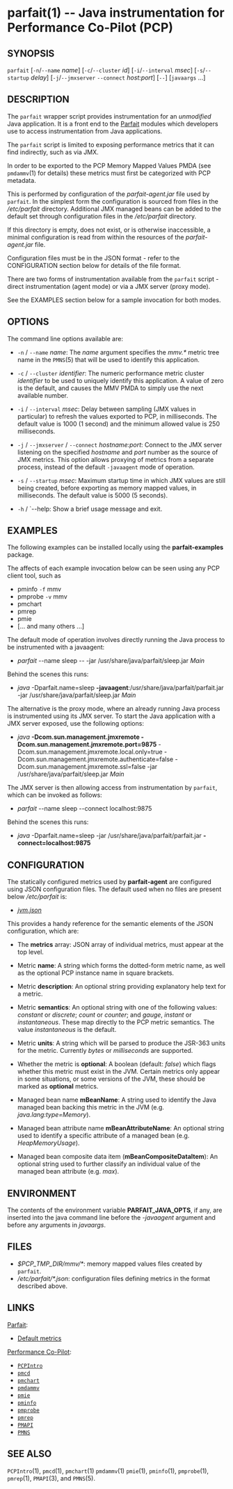 parfait(1) -- Java instrumentation for Performance Co-Pilot (PCP)
=================================================================

## SYNOPSIS
`parfait` [`-n`/`--name` _name_] [`-c`/`--cluster` _id_] [`-i`/`--interval` _msec_] [`-s`/`--startup` _delay_] [`-j`/`--jmxserver` `--connect` _host:port_] [`--`] [`javaargs` ...]

## DESCRIPTION

The `parfait` wrapper script provides instrumentation for
an _unmodified_ Java application.  It is a front end to the
[Parfait](https://github.com/performancecopilot/parfait)
modules which developers use to access instrumentation from
Java applications.

The `parfait` script is limited to exposing performance metrics
that it can find indirectly, such as via JMX.

In order to be exported to the PCP Memory Mapped Values PMDA
(see `pmdammv`(1) for details)
these metrics must first be categorized with PCP metadata.

This is performed by configuration of the _parfait-agent.jar_
file used by `parfait`.  In the simplest form the configuration
is sourced from files in the _/etc/parfait_ directory.
Additional JMX managed beans can be added to the default set
through configuration files in the _/etc/parfait_ directory.

If this directory is empty, does not exist, or is otherwise
inaccessible, a minimal configuration is read from within the
resources of the _parfait-agent.jar_ file.

Configuration files must be in the JSON format - refer to the
CONFIGURATION section below for details of the file format.

There are two forms of instrumentation available from the
`parfait` script - direct instrumentation (agent mode) or
via a JMX server (proxy mode).

See the EXAMPLES section below for a sample invocation for
both modes.

## OPTIONS

The command line options available are:

* `-n` / `--name` _name_:
The _name_ argument specifies the _mmv.*_ metric tree name in
the `PMNS`(5) that will be used to identify this application.

* `-c` / `--cluster` _identifier_:
The numeric performance metric cluster _identifier_ to be used to
uniquely identify this application.
A value of zero is the default, and causes the MMV PMDA to simply
use the next available number.

* `-i` / `--interval` _msec_:
Delay between sampling (JMX values in particular) to refresh the
values exported to PCP, in milliseconds.
The default value is 1000 (1 second) and the minimum allowed value
is 250 milliseconds.

* `-j` / `--jmxserver` / `--connect` _hostname:port_:
Connect to the JMX server listening on the specified
_hostname_ and _port_ number as the source of JMX metrics.
This option allows proxying of metrics from a separate process,
instead of the default `-javaagent` mode of operation.

* `-s` / `--startup` _msec_:
Maximum startup time in which JMX values are still being created,
before exporting as memory mapped values, in milliseconds.
The default value is 5000 (5 seconds).

* `-h` / `--help:
Show a brief usage message and exit.

## EXAMPLES

The following examples can be installed locally using the
**parfait-examples** package.

The affects of each example invocation below can be seen using
any PCP client tool, such as

* pminfo `-f` mmv
* pmprobe `-v` mmv
* pmchart
* pmrep
* pmie
* [... and many others ...]

The default mode of operation involves directly running the Java
process to be instrumented with a javaagent:

* _parfait_ --name sleep -- -jar /usr/share/java/parfait/sleep.jar _Main_

Behind the scenes this runs:

* _java_ -Dparfait.name=sleep **-javaagent**:/usr/share/java/parfait/parfait.jar -jar /usr/share/java/parfait/sleep.jar _Main_

The alternative is the proxy mode, where an already running Java
process is instrumented using its JMX server.
To start the Java application with a JMX server exposed, use the
following options:

* _java_ **-Dcom.sun.management.jmxremote -Dcom.sun.management.jmxremote.port=9875** -Dcom.sun.management.jmxremote.local.only=true -Dcom.sun.management.jmxremote.authenticate=false -Dcom.sun.management.jmxremote.ssl=false -jar /usr/share/java/parfait/sleep.jar _Main_

The JMX server is then allowing access from instrumentation by
`parfait`, which can be invoked as follows:

* _parfait_ --name sleep --connect localhost:9875

Behind the scenes this runs:

* _java_ -Dparfait.name=sleep -jar /usr/share/java/parfait/parfait.jar **-connect=localhost:9875**

## CONFIGURATION

The statically configured metrics used by **parfait-agent** are
configured using JSON configuration files.  The default used when
no files are present below _/etc/parfait_ is:

* [_jvm.json_](https://github.com/performancecopilot/parfait/tree/master/parfait-agent/src/main/resources/jvm.json)

This provides a handy reference for the semantic elements of the
JSON configuration, which are:

* The **metrics** array:
JSON array of individual metrics, must appear at the top level.

* Metric **name**:
A string which forms the dotted-form metric name, as well as the
optional PCP instance name in square brackets.

* Metric **description**:
An optional string providing explanatory help text for a metric.

* Metric **semantics**:
An optional string with one of the following values: _constant_
or _discrete_; _count_ or _counter_; and _gauge_, _instant_ or
_instantaneous_.  These map directly to the PCP metric semantics.
The value _instantaneous_ is the default.

* Metric **units**:
A string which will be parsed to produce the JSR-363 units for
the metric.  Currently _bytes_ or _milliseconds_ are supported.

* Whether the metric is **optional**:
A boolean (default: _false_) which flags whether this metric
must exist in the JVM.  Certain metrics only appear in some
situations, or some versions of the JVM, these should be marked
as **optional** metrics.

* Managed bean name **mBeanName**:
A string used to identify the Java managed bean backing this
metric in the JVM (e.g. _java.lang:type=Memory_).

* Managed bean attribute name **mBeanAttributeName**:
An optional string used to identify a specific attribute of a
managed bean (e.g. _HeapMemoryUsage_).

* Managed bean composite data item (**mBeanCompositeDataItem**):
An optional string used to further classify an individual value
of the managed bean attribute (e.g. _max_).

## ENVIRONMENT

The  contents of the environment variable **PARFAIT_JAVA_OPTS**,
if any, are inserted into the java command line before the
_-javaagent_ argument and before any arguments in _javaargs_.

## FILES

* _$PCP\_TMP\_DIR/mmv/*_:
memory mapped values files created by `parfait`.
* _/etc/parfait/*.json_:
configuration files defining metrics in the format described above.

## LINKS

[Parfait](https://github.com/performancecopilot/parfait):

* [Default metrics](https://github.com/performancecopilot/parfait/tree/master/parfait-agent/src/main/resources/jvm.json)

[Performance Co-Pilot](http://pcp.io):

* [`PCPIntro`](http://man7.org/linux/man-pages/man1/pcpintro.1.html)
* [`pmcd`](http://man7.org/linux/man-pages/man1/pmcd.1.html)
* [`pmchart`](http://man7.org/linux/man-pages/man1/pmchart.1.html)
* [`pmdammv`](http://man7.org/linux/man-pages/man1/pmdammv.1.html)
* [`pmie`](http://man7.org/linux/man-pages/man1/pmie.1.html)
* [`pminfo`](http://man7.org/linux/man-pages/man1/pminfo.1.html)
* [`pmprobe`](http://man7.org/linux/man-pages/man1/pmprobe.1.html)
* [`pmrep`](http://man7.org/linux/man-pages/man1/pmrep.1.html)
* [`PMAPI`](http://man7.org/linux/man-pages/man3/PMAPI.3.html)
* [`PMNS`](http://man7.org/linux/man-pages/man5/pmns.5.html)

## SEE ALSO

`PCPIntro`(1),
`pmcd`(1),
`pmchart`(1)
`pmdammv`(1)
`pmie`(1),
`pminfo`(1),
`pmprobe`(1),
`pmrep`(1),
`PMAPI`(3),
and
`PMNS`(5).
